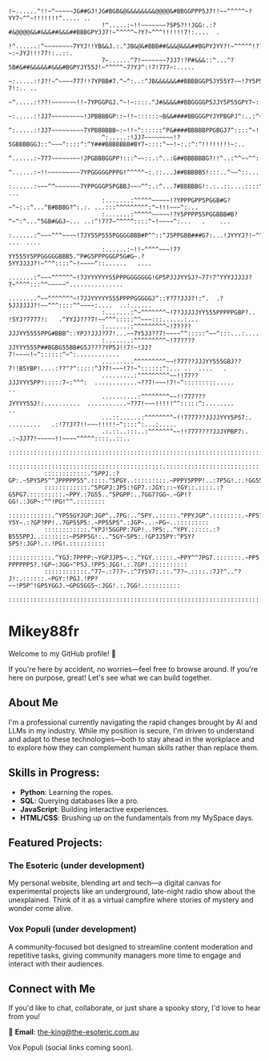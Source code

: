 
                              !~......^!!~^~~~~~JG##GJ!JG#BGB&@&&&&&&&&@@@@&#BBGGPPP5J7!!~~^^^^^~?YY7~^^~!!!!!!!^..... ..         
                              !^.....:~!!~~~~~~~?5P5?!!JGG:.:?#&@@@@&&#&&&##&&&##BBBGPYJJ7!~^^^^^~?Y?~^^^!!!!!!7!:....  .         
                              !^......:^~~~~~~~~7YYJ!!YB&&J.:.^JB&@&#BBB##&&&@&&&##BGPYJYY?!~^^^^^!??~:~JYJ!!!77!:..::.           
                              7~......^7!~~~~~~~7JJ7!?P#&&&::^...^?5B#&##&&&&&#&&&#BGPYJY55J!~^^^^^~7?YJ^:!7!777~:.....           
                              ~:.....:!J?!~^~~~~777!!7YPBB#7.^~^:..:^JB&&&&&&##BBBBGGP5JY55Y7~~!7Y5P5J~...7!!77?7!:.. ..          
                              ~^.....:!??!~~~~~~~!!~7YPGGPGJ.^~!~::::.^J#&&&&##BBGGGGP5JJY5P55GPY7~:.::..!?!!!777!:......         
                              ~:.....:!JJ7~~~~~~~~~!JPBBBBGP::~!!~::::::~B&&####BBGGGPYJYPBGPJ^:..:^~~:.^!!!!!!77!^.....          
                              ^:.....:!JJ7~~~~~~~~~7YPBBBBBB~:~!!~^::::::^P&####BBBBBPPGBGJ7^::::^~!!^.:^~!!!!!!!!~:....          
                              ^:.....:!JJ7~~~~~~~~!?5GBBBBGGJ::^~~~^::::^:^Y###BBBBBBB#BY7~::::^~~!~:.:^:^!!!!!!!!~:..            
                              ^......:~777~~~~~~~~!JPGBBBGGPP!:::^~~::.:^..:G##BBBBBBG?!!^..:^^~~^^:.:~^:^~!!!!!!!~:...           
                              ^......:~!!~~~~~~~~~7YPGGGGGPPPG!^^^^^~:.::...J##BBBBB5!:::..^~~^::...:^~^^:^!!!!!~~^:.......       
                              :......:~~~^^~~~~~~~7YPPGGGP5PGBBJ~~~^^:.:^...7#BBBBBG!:.:..::....::::^^^^^:^~!!!!~~^...:.       ...
                              :.......:^^^^^~~~~~!?YPPPGPP5PGGB#G?~^~:.:^...^B#BBBG?^:.:. ...:::^^^^^^^^^:^~!!!~~~^:...           
                              :.......:^^^^^~~~~~!?Y5PPPP55PGGBBB#B?^~^:^...^5GB#&GJ~... ..:^!7?7~^^^^^::::^~!~~~~^:...   .    ...
                              :......:^~~~^^^~~~~!7JY55P555PGGGGBBB#P^^::^J5PPGBB###G7:...!JYYYJ?!~^^^^::::^~!~~~~^::..  ...  ....
                              :......:~!!~^^^^~~~!7?YY555Y5PPGGGGGBBB5.^P#G5PPPGGGP5G#G~.?5YYJJJJ?!~^^^::::^~!~~~~^::......   ....
                              .......:^~~~^^^^^^~!7JYYYYYY55PPPGGGGGGG!GP5PJJJYY5J?~77!7^YYYJJJJJ?7~^^^^:::^^~~~~~^...............
                              ........^~~^^^^^^^~!7JJYYYYY555PPPPGGGGGJ^::Y?7?JJJ?!:^.  .?5JJJJJJ?!~~^^^::::^^~~~~:....  ..:......
                              :.......:^~^^^^^^^~!7?JJJJJYY555PPPPPGBP?.. !5YJ?7777!:   .^YYJJ???7!~~^^^:::::^^~~~:::......:...   
                              :.......:^^^^^^^^^~!7????JJJYY5555PPG#BBB^::YPJ?JJJ?77!...~~7Y5JJ??7!~~~~^^:::::^~~^:::...:....     
                              :.......:^^^^^^^^^~!77????JJYYY555P##BGBG55BB#G5J????YP5J!!7!~!JJ?7!~~~~!~^::::::^~^:............   
                              .........^^^^^^^^^~~!777??JJJYY555GBJ??7!!B5YBP!....:??^?^:::::^J?7!~~~!7!~^::::::^:... ..  ....   .
                              .........:^^^^^^^^^~~!!77??JJJYYY5PP!:::::7~:^^^:  ............~??7!~~~!7!~^:::::::::.....        ..
                              ..........:^^^^^^^^~~!!777???JYYYY55J!:..........  ...........~??7!~~~!!!!!^^:::::^:........      ..
                              ...::......:^^^^^^^^~!!7777??JJJJYYY5P57:.   .........   .:!7?J?7!!~~~!!!!!~^::::^:...:.....        
                              .:.::..:::..:^^^^^^^~~!!777????JJJYPBP7:.                 .:~JJ77!~~~~~!!~~~~^^^^^::::..::..        
              ::::::::::::::::::::::::::::::::::::::::::::::::::::::::::::::::::::::::::::::::::::::::::::::::::::::::::::::::::::::::::::::::
              :::::::::::::::::::::::::::::::::::::::::::.::::::::::::::::::::::::::::::::::::::::::::::::::::::::::::::::::::::::::::::::::::
              ::::::::::::.^5PPJ.:?GP:.~5PY5P5^^JPPPPP55^.::::.^5PGY..:::::::::.~PPPY5PPP!..:7P5G!.:.!GG55G5:.~GP5PG5^.^JGP~~PGGPPGPG!.:::::::
              ::::::::::::.^5PGPJ:JP5:!GP7.:JGY:::~YGY::.::::.:?G5PG7.:::::::::.~PPY.:7G55..^5PGPP:..7GG77GG~.~GP!?GG!.:JGP~:^^!PG!^^.::::::::
              ::::::::::::.^YP55GYJGP:JGP^..7PG:..^5PY..:::::.^PPYJGP^.::::::::.~PP57?Y5Y~.:?GP?PP!..7GP55P5:.~PP55P5^.:JGP~...~PG~..:::::::::
              ::::::::::::.^YPJ!5GGPP:7GP!..?P5:..^YPY.:::::.:?B555PPJ..::::::::~P5PP5G!:..^5GY~5P5:.!GPJJ5PY:^P5Y?5P5!:JGP!.:.!PG!.::::::::::
              ::::::::::::.^YGJ:7PPPP:~YGPJJP5~.:.^YGY.:::::.~PPY^^7PG7.:::::::.~PP5!5PY:.:?PPPPPP5?.!GP~:JGG~^P5J.!PP5:JGG!.:.7GP!.::::::::::
              ::::::::::::.^77~.:7??~.:^7Y5Y7:.::.^7?~.::::.:7J?^..^?J!:.::::::.~PGY:!PGJ.!PP?~~!P5P^!GP5YGGJ.~GPG5GG5~:JGG!.:.7GG!.::::::::::
              ::::::::::::::::::::::::::::::::::::::::::::::::::::::::::::::::::::::::::::::::::::::::::::::::::::::::::::::::::::::::::::::::


# Mikey88fr

Welcome to my GitHub profile! 🚀

If you're here by accident, no worries—feel free to browse around. If you're here on purpose, great! Let's see what we can build together.

## About Me

I'm a professional currently navigating the rapid changes brought by AI and LLMs in my industry. While my position is secure, I'm driven to understand and adapt to these technologies—both to stay ahead in the workplace and to explore how they can complement human skills rather than replace them.

## Skills in Progress:

- **Python**: Learning the ropes.
- **SQL**: Querying databases like a pro.
- **JavaScript**: Building interactive experiences.
- **HTML/CSS**: Brushing up on the fundamentals from my MySpace days.

## Featured Projects:

### The Esoteric (under development)
My personal website, blending art and tech—a digital canvas for experimental projects like an underground, late-night radio show about the unexplained. Think of it as a virtual campfire where stories of mystery and wonder come alive.

### Vox Populi (under development)
A community-focused bot designed to streamline content moderation and repetitive tasks, giving community managers more time to engage and interact with their audiences.

## Connect with Me

If you'd like to chat, collaborate, or just share a spooky story, I'd love to hear from you!

📧 **Email**: [the-king@the-esoteric.com.au](mailto:the-king@the-esoteric.com.au)

Vox Populi (social links coming soon).
